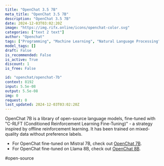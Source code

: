 ```yaml
---
title: "OpenChat 3.5 7B"
meta_title: "OpenChat 3.5 7B"
description: "OpenChat 3.5 7B"
date: 2024-12-03T03:02:20Z
image: "https://img.rifx.online/icons/openchat-color.svg"
categories: ["text 2 text"]
author: "Openchat"
tags: ["Programming", "Machine Learning", "Natural Language Processing", "Generative AI"]
model_tags: []
draft: False
is_recommended: False
is_active: True
discount: 1
is_free: False

id: "openchat/openchat-7b"
context: 8192
input: 5.5e-08
output: 5.5e-08
img: 0
request: 0
last_updated: 2024-12-03T03:02:20Z
---
```


OpenChat 7B is a library of open-source language models, fine-tuned with "C-RLFT (Conditioned Reinforcement Learning Fine-Tuning)" - a strategy inspired by offline reinforcement learning. It has been trained on mixed-quality data without preference labels.

- For OpenChat fine-tuned on Mistral 7B, check out [OpenChat 7B](/openchat/openchat-7b).
- For OpenChat fine-tuned on Llama 8B, check out [OpenChat 8B](/openchat/openchat-8b).

#open-source

